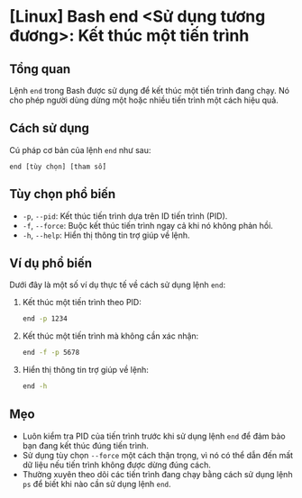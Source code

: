 # [Linux] Bash end <Sử dụng tương đương>: Kết thúc một tiến trình

## Tổng quan
Lệnh `end` trong Bash được sử dụng để kết thúc một tiến trình đang chạy. Nó cho phép người dùng dừng một hoặc nhiều tiến trình một cách hiệu quả.

## Cách sử dụng
Cú pháp cơ bản của lệnh `end` như sau:
```
end [tùy chọn] [tham số]
```

## Tùy chọn phổ biến
- `-p`, `--pid`: Kết thúc tiến trình dựa trên ID tiến trình (PID).
- `-f`, `--force`: Buộc kết thúc tiến trình ngay cả khi nó không phản hồi.
- `-h`, `--help`: Hiển thị thông tin trợ giúp về lệnh.

## Ví dụ phổ biến
Dưới đây là một số ví dụ thực tế về cách sử dụng lệnh `end`:

1. Kết thúc một tiến trình theo PID:
   ```bash
   end -p 1234
   ```

2. Kết thúc một tiến trình mà không cần xác nhận:
   ```bash
   end -f -p 5678
   ```

3. Hiển thị thông tin trợ giúp về lệnh:
   ```bash
   end -h
   ```

## Mẹo
- Luôn kiểm tra PID của tiến trình trước khi sử dụng lệnh `end` để đảm bảo bạn đang kết thúc đúng tiến trình.
- Sử dụng tùy chọn `--force` một cách thận trọng, vì nó có thể dẫn đến mất dữ liệu nếu tiến trình không được dừng đúng cách.
- Thường xuyên theo dõi các tiến trình đang chạy bằng cách sử dụng lệnh `ps` để biết khi nào cần sử dụng lệnh `end`.